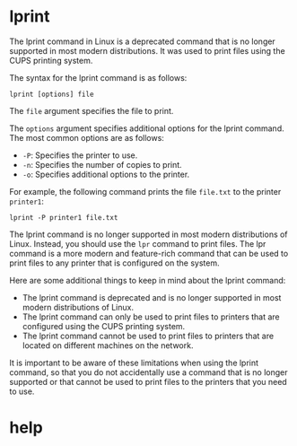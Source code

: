 # lprint

The lprint command in Linux is a deprecated command that is no longer supported in most modern distributions. It was used to print files using the CUPS printing system.

The syntax for the lprint command is as follows:

```
lprint [options] file
```

The `file` argument specifies the file to print.

The `options` argument specifies additional options for the lprint command. The most common options are as follows:

* `-P`: Specifies the printer to use.
* `-n`: Specifies the number of copies to print.
* `-o`: Specifies additional options to the printer.

For example, the following command prints the file `file.txt` to the printer `printer1`:

```
lprint -P printer1 file.txt
```

The lprint command is no longer supported in most modern distributions of Linux. Instead, you should use the `lpr` command to print files. The lpr command is a more modern and feature-rich command that can be used to print files to any printer that is configured on the system.

Here are some additional things to keep in mind about the lprint command:

* The lprint command is deprecated and is no longer supported in most modern distributions of Linux.
* The lprint command can only be used to print files to printers that are configured using the CUPS printing system.
* The lprint command cannot be used to print files to printers that are located on different machines on the network.

It is important to be aware of these limitations when using the lprint command, so that you do not accidentally use a command that is no longer supported or that cannot be used to print files to the printers that you need to use.




# help 

```

```

